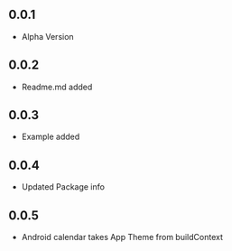 ## 0.0.1		 

 - Alpha Version
 
## 0.0.2		 

 - Readme.md added
 
## 0.0.3		 

 - Example added

## 0.0.4		 

 - Updated Package info

## 0.0.5		 

 - Android calendar takes App Theme from buildContext 